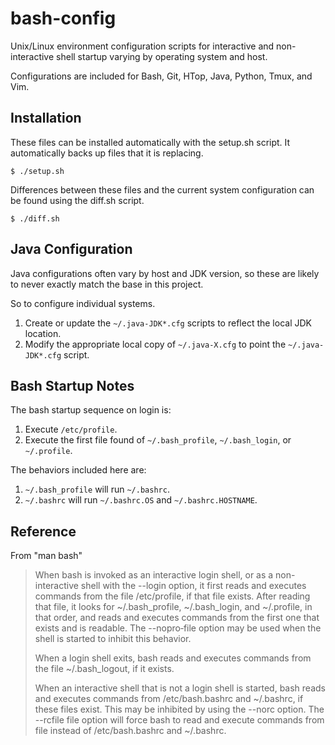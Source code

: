 bash-config
===========

Unix/Linux environment configuration scripts for interactive and non-interactive shell startup varying by operating system and host.

Configurations are included for Bash, Git, HTop, Java, Python, Tmux, and Vim.

Installation
------------

These files can be installed automatically with the setup.sh script.  It automatically backs up files that it is replacing.

    $ ./setup.sh

Differences between these files and the current system configuration can be found using the diff.sh script.

    $ ./diff.sh

Java Configuration
------------------

Java configurations often vary by host and JDK version, so these are likely to never exactly match the base in this project.

So to configure individual systems.
  1. Create or update the `~/.java-JDK*.cfg` scripts to reflect the local JDK location.
  1. Modify the appropriate local copy of `~/.java-X.cfg` to point the `~/.java-JDK*.cfg` script.

Bash Startup Notes
------------------

The bash startup sequence on login is:                                                 
  1. Execute `/etc/profile`.
  1. Execute the first file found of `~/.bash_profile`, `~/.bash_login`, or `~/.profile`.

The behaviors included here are:
  1. `~/.bash_profile` will run `~/.bashrc`.
  1. `~/.bashrc` will run `~/.bashrc.OS` and `~/.bashrc.HOSTNAME`.

Reference
---------

From "man bash"

> When bash is invoked as an interactive login shell,  or  as  a  non-interactive
> shell  with  the  --login option, it first reads and executes commands from the
> file /etc/profile, if that file exists.  After reading that file, it looks  for
> ~/.bash_profile,  ~/.bash_login,  and  ~/.profile, in that order, and reads and
> executes commands from the first one that exists and is readable.  The --nopro‐file
> option may be used when the shell is started to inhibit this behavior.
>
> When  a  login  shell  exits,  bash  reads  and executes commands from the file
> ~/.bash_logout, if it exists.
>
> When an interactive shell that is not a login shell is started, bash reads  and
> executes  commands  from  /etc/bash.bashrc and ~/.bashrc, if these files exist.
> This may be inhibited by using the --norc option.   The  --rcfile  file  option
> will   force   bash   to  read  and  execute  commands  from  file  instead  of
> /etc/bash.bashrc and ~/.bashrc.

